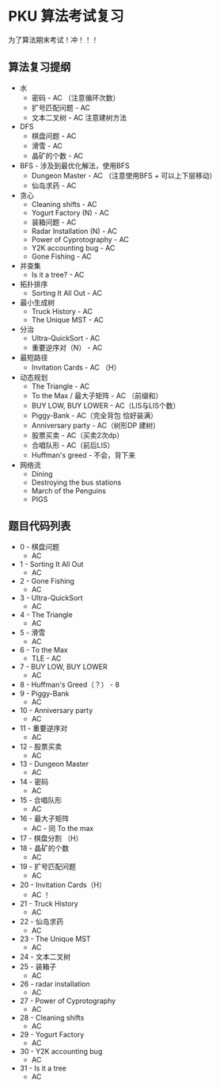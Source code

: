 # PKU 算法考试复习

为了算法期末考试！冲！！！

## 算法复习提纲

- 水
  - 密码 - AC （注意循环次数）
  - 扩号匹配问题 - AC
  - 文本二叉树 - AC 注意建树方法
- DFS
  - 棋盘问题 - AC
  - 滑雪 - AC
  - 晶矿的个数 - AC
- BFS - 涉及到最优化解法，使用BFS
  - Dungeon Master - AC （注意使用BFS + 可以上下层移动）
  - 仙岛求药 - AC
- 贪心
  - Cleaning shifts - AC
  - Yogurt Factory (N) - AC
  - 装箱问题 - AC
  - Radar Installation (N) - AC
  - Power of Cyprotography - AC
  - Y2K accounting bug - AC
  - Gone Fishing - AC
- 并查集
  - Is it a tree? - AC
- 拓扑排序
  - Sorting It All Out - AC
- 最小生成树
  - Truck History - AC
  - The Unique MST - AC
- 分治
  - Ultra-QuickSort - AC
  - 重要逆序对（N） - AC
- 最短路径
  - Invitation Cards - AC （H）
- 动态规划
  - The Triangle - AC
  - To the Max / 最大子矩阵 - AC （前缀和）
  - BUY LOW, BUY LOWER - AC（LIS与LIS个数）
  - Piggy-Bank - AC（完全背包 恰好装满）
  - Anniversary party - AC（树形DP 建树）
  - 股票买卖 - AC（买卖2次dp）
  - 合唱队形 - AC（前后LIS）
  - Huffman's greed - 不会，背下来
- 网络流
  - Dining
  - Destroying the bus stations
  - March of the Penguins
  - PIGS

## 题目代码列表

- 0 - 棋盘问题
  - AC
- 1 - Sorting It All Out
  - AC
- 2 - Gone Fishing
  - AC
- 3 - Ultra-QuickSort
  - AC
- 4 - The Triangle
  - AC
- 5 - 滑雪
  - AC
- 6 - To the Max
  - TLE - AC
- 7 - BUY LOW, BUY LOWER
  - AC
- 8 - Huffman's Greed（？） - 8
- 9 - Piggy-Bank
  - AC
- 10 - Anniversary party
  - AC
- 11 - 重要逆序对
  - AC
- 12 - 股票买卖
  - AC
- 13 - Dungeon Master
  - AC
- 14 - 密码
  - AC
- 15 - 合唱队形
  - AC
- 16 - 最大子矩阵
  - AC - 同 To the max
- 17 - 棋盘分割 （H）
- 18 - 晶矿的个数
  - AC
- 19 - 扩号匹配问题
  - AC
- 20 - Invitation Cards（H）
  - AC ！
- 21 - Truck History
  - AC
- 22 - 仙岛求药
  - AC
- 23 - The Unique MST
  - AC
- 24 - 文本二叉树
- 25 - 装箱子
  - AC
- 26 - radar installation
  - AC
- 27 - Power of Cyprotography
  - AC
- 28 - Cleaning shifts
  - AC
- 29 - Yogurt Factory
  - AC
- 30 - Y2K accounting bug
  - AC
- 31 - Is it a tree
  - AC

